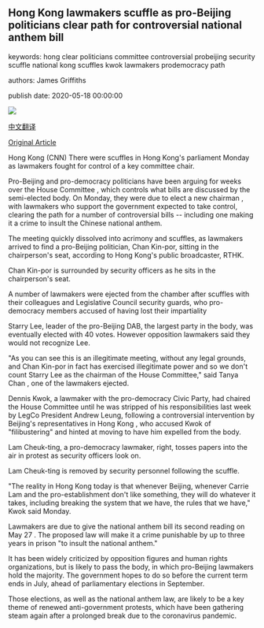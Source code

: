 ## Hong Kong lawmakers scuffle as pro-Beijing politicians clear path for controversial national anthem bill

keywords: hong clear politicians committee controversial probeijing security scuffle national kong scuffles kwok lawmakers prodemocracy path

authors: James Griffiths

publish date: 2020-05-18 00:00:00

![](https://cdn.cnn.com/cnnnext/dam/assets/200518102334-02-hong-kong-lawmakers-scuffle-0518-super-tease.jpg)

[中文翻译](Hong%20Kong%20lawmakers%20scuffle%20as%20pro-Beijing%20politicians%20clear%20path%20for%20controversial%20national%20anthem%20bill_zh.md)

[Original Article](https://edition.cnn.com/2020/05/18/asia/hong-kong-legislative-council-scuffle-intl-hnk/index.html)

Hong Kong (CNN) There were scuffles in Hong Kong's parliament Monday as lawmakers fought for control of a key committee chair.

Pro-Beijing and pro-democracy politicians have been arguing for weeks over the House Committee , which controls what bills are discussed by the semi-elected body. On Monday, they were due to elect a new chairman , with lawmakers who support the government expected to take control, clearing the path for a number of controversial bills -- including one making it a crime to insult the Chinese national anthem.

The meeting quickly dissolved into acrimony and scuffles, as lawmakers arrived to find a pro-Beijing politician, Chan Kin-por, sitting in the chairperson's seat, according to Hong Kong's public broadcaster, RTHK.

Chan Kin-por is surrounded by security officers as he sits in the chairperson's seat.

A number of lawmakers were ejected from the chamber after scuffles with their colleagues and Legislative Council security guards, who pro-democracy members accused of having lost their impartiality

Starry Lee, leader of the pro-Beijing DAB, the largest party in the body, was eventually elected with 40 votes. However opposition lawmakers said they would not recognize Lee.

"As you can see this is an illegitimate meeting, without any legal grounds, and Chan Kin-por in fact has exercised illegitimate power and so we don't count Starry Lee as the chairman of the House Committee," said Tanya Chan , one of the lawmakers ejected.

Dennis Kwok, a lawmaker with the pro-democracy Civic Party, had chaired the House Committee until he was stripped of his responsibilities last week by LegCo President Andrew Leung, following a controversial intervention by Beijing's representatives in Hong Kong , who accused Kwok of "filibustering" and hinted at moving to have him expelled from the body.

Lam Cheuk-ting, a pro-democracy lawmaker, right, tosses papers into the air in protest as security officers look on.

Lam Cheuk-ting is removed by security personnel following the scuffle.

"The reality in Hong Kong today is that whenever Beijing, whenever Carrie Lam and the pro-establishment don't like something, they will do whatever it takes, including breaking the system that we have, the rules that we have," Kwok said Monday.

Lawmakers are due to give the national anthem bill its second reading on May 27 . The proposed law will make it a crime punishable by up to three years in prison "to insult the national anthem."

It has been widely criticized by opposition figures and human rights organizations, but is likely to pass the body, in which pro-Beijing lawmakers hold the majority. The government hopes to do so before the current term ends in July, ahead of parliamentary elections in September.

Those elections, as well as the national anthem law, are likely to be a key theme of renewed anti-government protests, which have been gathering steam again after a prolonged break due to the coronavirus pandemic.
